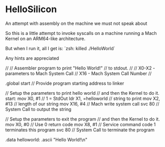 # HelloSilicon
An attempt with assembly on the machine we must not speak about

So this is a little attempt to invoke syscalls on a machine running a Mach Kernel on an ARM64-like architecture.

But when I run it, all I get is: ´zsh: killed     ./HelloWorld`

Any hints are appreciated

//
// Assembler program to print "Hello World!"
// to stdout.
//
// X0-X2 - parameters to Mach System Call
// X16 - Mach System Call Number
//

.global start	            // Provide program starting address to linker

// Setup the parameters to print hello world
// and then the Kernel to do it.
start: mov	X0, #1	    // 1 = StdOut
	ldr	 X1, =helloworld // string to print
	mov	 X2, #13	    // length of our string
	mov	X16, #4	    // Mach write system call
	svc	80 	    // System Call to output the string

// Setup the parameters to exit the program
// and then the Kernel to do it.
	mov     X0, #0      // Use 0 return code
        mov     X8, #1      // Service command code 1 terminates this program
        svc     80           // System Call to terminate the program

.data
helloworld:      .ascii  "Hello World!\n"
```
